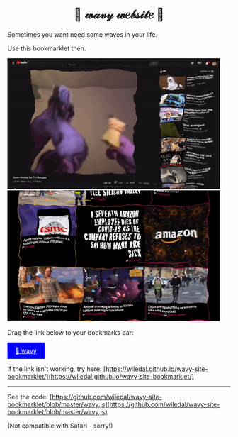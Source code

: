 <h1 align="center">🌊 𝓌𝒶𝓋𝓎 𝓌𝑒𝒷𝓈𝒾𝓉𝑒 🌊</h1>

Sometimes you ~~want~~ need some waves in your life.

Use this bookmarklet then.

![YouTube](assets/youtube-new.gif)![Verge](assets/verge.gif)

Drag the link below to your bookmarks bar:

<a title="WAVY🌊" style="display: inline-block; padding: 8px 16px; border: 2px solid blue; background: blue; color:#fff;" href='javascript:(() => {  let dummy = document.createElement("div");  dummy.innerHTML = `    <div class="wavy__container">      <svg class="wavy__svg" width="100%" height="100%">        <filter id="wavy__filter" filterUnits="objectBoundingBox" primitiveUnits="userSpaceOnUse" color-interpolation-filters="linearRGB">        <feTurbulence type="turbulence" baseFrequency="0.003 0.004" numOctaves="5" seed="01" stitchTiles="stitch" x="0%" y="0%" width="100%" height="100%" result="wavy__turbulence2"/>        <feColorMatrix class="wavy__color-matrix" type="hueRotate" values="0" x="0%" y="0%" width="100%" height="100%" in="wavy__turbulence2" result="wavy__colormatrix"/>        <feDisplacementMap in="SourceGraphic" in2="wavy__colormatrix" scale="40" xChannelSelector="R" yChannelSelector="B" x="0%" y="0%" width="100%" height="100%" result="wavy__displacementMap2"/>      </filter>      </svg>    </div>    <style>      .wavy__svg {        position: absolute;        top: 0;        left: 0;        width: 100%;        height: 100vh;        pointer-events: none;      }      body {        filter: url("#wavy__filter");      }      .wavy__container {        position: fixed;        top: 0;        left: 0;        pointer-events: none;      }    </style>  `;  document.body.appendChild(dummy);  let val = 0;  function tick() {    requestAnimationFrame(tick);    let matrix = document.querySelector(".wavy__color-matrix");    val++;    matrix.setAttribute("values", val);  }  tick();})();'>🌊 wavy</a>



If the link isn't working, try here: [https://wiledal.github.io/wavy-site-bookmarklet/](https://wiledal.github.io/wavy-site-bookmarklet/)

---

See the code:
[https://github.com/wiledal/wavy-site-bookmarklet/blob/master/wavy.js](https://github.com/wiledal/wavy-site-bookmarklet/blob/master/wavy.js)


(Not compatible with Safari - sorry!)